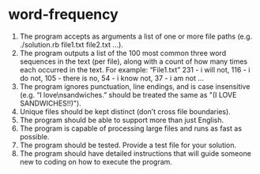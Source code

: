 # word-frequency
1.  The program accepts as arguments a list of one or more file paths (e.g. ./solution.rb file1.txt file2.txt ...). 
2.  The program outputs a list of the 100 most common three word sequences in the text (per file), along with a count of how many times each occurred in the text. For example: “File1.txt” 231 - i will not, 116 - i do not, 105 - there is no, 54 - i know not, 37 - i am not … 
3.  The program ignores punctuation, line endings, and is case insensitive (e.g. “I love\nsandwiches.” should be treated the same as "(I LOVE SANDWICHES!!)"). 
4.  Unique files should be kept distinct (don’t cross file boundaries). 
5.  The program should be able to support more than just English. 
6.  The program is capable of processing large files and runs as fast as possible. 
7.  The program should be tested. Provide a test file for your solution. 
8.  The program should have detailed instructions that will guide someone new to coding on how to execute the program.
